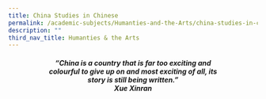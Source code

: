 ```yaml
---
title: China Studies in Chinese
permalink: /academic-subjects/Humanties-and-the-Arts/china-studies-in-chinese/
description: ""
third_nav_title: Humanties & the Arts
---
```

<center><h4><em>“China is a country that is far too exciting and<br>colourful to give up on and most exciting of all, its<br>story is still being written.”<br><b>Xue Xinran</b></em></h4></center>
